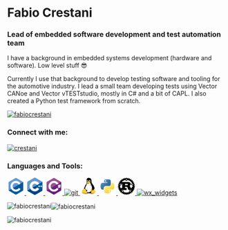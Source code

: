 <h1>Fabio Crestani</h1>
<h3>Lead of embedded software development and test automation team</h3>

<p align="left">
I have a background in embedded systems development (hardware and software). Low level stuff 😎️
</p>

<p align="left">
Currently I use that background to develop testing software and tooling for the automotive industry.
I lead a small team developing tests using Vector CANoe and Vector vTESTstudio, mostly in C# and a bit of CAPL.
I also created a Python test framework from scratch.
</p>

<p align="left"> <a href="https://github.com/ryo-ma/github-profile-trophy"><img src="https://github-profile-trophy.vercel.app/?username=fabiocrestani" alt="fabiocrestani" /></a> </p>

<h3 align="left">Connect with me:</h3>
<p align="left">
<!--<a href="https://dev.to/fabiocrestani" target="blank"><img align="center" src="https://raw.githubusercontent.com/rahuldkjain/github-profile-readme-generator/master/src/images/icons/Social/devto.svg" alt="fabiocrestani" height="30" width="40" /></a>-->
<a href="https://linkedin.com/in/crestani" target="blank"><img align="center" src="https://raw.githubusercontent.com/rahuldkjain/github-profile-readme-generator/master/src/images/icons/Social/linked-in-alt.svg" alt="crestani" height="30" width="40" /></a>
<!--<a href="https://www.codechef.com/users/fabiocrestani" target="blank"><img align="center" src="https://cdn.jsdelivr.net/npm/simple-icons@3.1.0/icons/codechef.svg" alt="fabiocrestani" height="30" width="40" /></a>-->
</p>

<h3 align="left">Languages and Tools:</h3>
<p align="left"> <a href="https://www.cprogramming.com/" target="_blank" rel="noreferrer"> <img src="https://raw.githubusercontent.com/devicons/devicon/master/icons/c/c-original.svg" alt="c" width="40" height="40"/> </a> <a href="https://www.w3schools.com/cpp/" target="_blank" rel="noreferrer"> <img src="https://raw.githubusercontent.com/devicons/devicon/master/icons/cplusplus/cplusplus-original.svg" alt="cplusplus" width="40" height="40"/> </a> <a href="https://www.w3schools.com/cs/" target="_blank" rel="noreferrer"> <img src="https://raw.githubusercontent.com/devicons/devicon/master/icons/csharp/csharp-original.svg" alt="csharp" width="40" height="40"/> </a> <a href="https://git-scm.com/" target="_blank" rel="noreferrer"> <img src="https://www.vectorlogo.zone/logos/git-scm/git-scm-icon.svg" alt="git" width="40" height="40"/> </a> <a href="https://www.linux.org/" target="_blank" rel="noreferrer"> <img src="https://raw.githubusercontent.com/devicons/devicon/master/icons/linux/linux-original.svg" alt="linux" width="40" height="40"/> </a> <a href="https://www.python.org" target="_blank" rel="noreferrer"> <img src="https://raw.githubusercontent.com/devicons/devicon/master/icons/python/python-original.svg" alt="python" width="40" height="40"/> </a> <a href="https://www.rust-lang.org" target="_blank" rel="noreferrer"> <img src="https://raw.githubusercontent.com/devicons/devicon/master/icons/rust/rust-plain.svg" alt="rust" width="40" height="40"/> </a> <a href="https://www.wxwidgets.org/" target="_blank" rel="noreferrer"> <img src="https://upload.wikimedia.org/wikipedia/commons/b/bb/WxWidgets.svg" alt="wx_widgets" width="40" height="40"/> </a> </p>

<p><img align="left" src="https://github-readme-stats.vercel.app/api/top-langs?username=fabiocrestani&show_icons=true&locale=en&layout=compact" alt="fabiocrestani" /></p>

<!--
<p>&nbsp;<img align="center" src="https://github-readme-stats.vercel.app/api?username=fabiocrestani&show_icons=true&locale=en" alt="fabiocrestani" /></p>
-->

<p><img align="center" src="https://github-readme-streak-stats.herokuapp.com/?user=fabiocrestani&" alt="fabiocrestani" /></p>

<p align="left"> <img src="https://komarev.com/ghpvc/?username=fabiocrestani&label=Profile%20views&color=0e75b6&style=flat" alt="fabiocrestani" /> </p>

